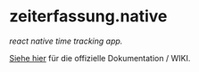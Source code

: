 # zeiterfassung.native

_react native time tracking app._

[Siehe hier](./docs/README.md) für die offizielle Dokumentation / WIKI.